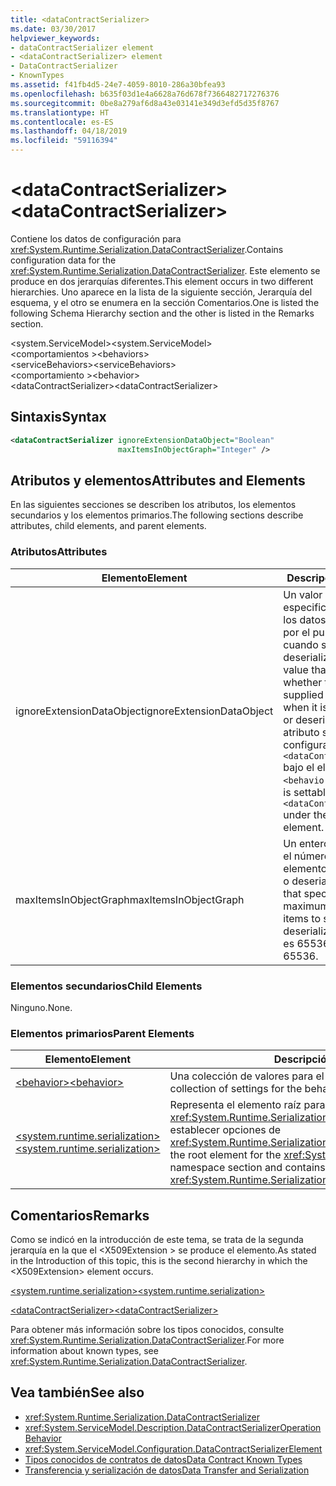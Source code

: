 ```yaml
---
title: <dataContractSerializer>
ms.date: 03/30/2017
helpviewer_keywords:
- dataContractSerializer element
- <dataContractSerializer> element
- DataContractSerializer
- KnownTypes
ms.assetid: f41fb4d5-24e7-4059-8010-286a30bfea93
ms.openlocfilehash: b635f03d1e4a6628a76d678f7366482717276376
ms.sourcegitcommit: 0be8a279af6d8a43e03141e349d3efd5d35f8767
ms.translationtype: HT
ms.contentlocale: es-ES
ms.lasthandoff: 04/18/2019
ms.locfileid: "59116394"
---
```

# <a name="datacontractserializer"></a><span data-ttu-id="2f1d1-101">\<dataContractSerializer></span><span class="sxs-lookup"><span data-stu-id="2f1d1-101">\<dataContractSerializer></span></span>
<span data-ttu-id="2f1d1-102">Contiene los datos de configuración para <xref:System.Runtime.Serialization.DataContractSerializer>.</span><span class="sxs-lookup"><span data-stu-id="2f1d1-102">Contains configuration data for the <xref:System.Runtime.Serialization.DataContractSerializer>.</span></span> <span data-ttu-id="2f1d1-103">Este elemento se produce en dos jerarquías diferentes.</span><span class="sxs-lookup"><span data-stu-id="2f1d1-103">This element occurs in two different hierarchies.</span></span> <span data-ttu-id="2f1d1-104">Uno aparece en la lista de la siguiente sección, Jerarquía del esquema, y el otro se enumera en la sección Comentarios.</span><span class="sxs-lookup"><span data-stu-id="2f1d1-104">One is listed the following Schema Hierarchy section and the other is listed in the Remarks section.</span></span>  
  
 <span data-ttu-id="2f1d1-105">\<system.ServiceModel></span><span class="sxs-lookup"><span data-stu-id="2f1d1-105">\<system.ServiceModel></span></span>  
<span data-ttu-id="2f1d1-106">\<comportamientos ></span><span class="sxs-lookup"><span data-stu-id="2f1d1-106">\<behaviors></span></span>  
<span data-ttu-id="2f1d1-107">\<serviceBehaviors></span><span class="sxs-lookup"><span data-stu-id="2f1d1-107">\<serviceBehaviors></span></span>  
<span data-ttu-id="2f1d1-108">\<comportamiento ></span><span class="sxs-lookup"><span data-stu-id="2f1d1-108">\<behavior></span></span>  
<span data-ttu-id="2f1d1-109">\<dataContractSerializer></span><span class="sxs-lookup"><span data-stu-id="2f1d1-109">\<dataContractSerializer></span></span>  
  
## <a name="syntax"></a><span data-ttu-id="2f1d1-110">Sintaxis</span><span class="sxs-lookup"><span data-stu-id="2f1d1-110">Syntax</span></span>  
  
```xml  
<dataContractSerializer ignoreExtensionDataObject="Boolean"
                        maxItemsInObjectGraph="Integer" />
```  
  
## <a name="attributes-and-elements"></a><span data-ttu-id="2f1d1-111">Atributos y elementos</span><span class="sxs-lookup"><span data-stu-id="2f1d1-111">Attributes and Elements</span></span>  
 <span data-ttu-id="2f1d1-112">En las siguientes secciones se describen los atributos, los elementos secundarios y los elementos primarios.</span><span class="sxs-lookup"><span data-stu-id="2f1d1-112">The following sections describe attributes, child elements, and parent elements.</span></span>  
  
### <a name="attributes"></a><span data-ttu-id="2f1d1-113">Atributos</span><span class="sxs-lookup"><span data-stu-id="2f1d1-113">Attributes</span></span>  
  
|<span data-ttu-id="2f1d1-114">Elemento</span><span class="sxs-lookup"><span data-stu-id="2f1d1-114">Element</span></span>|<span data-ttu-id="2f1d1-115">Descripción</span><span class="sxs-lookup"><span data-stu-id="2f1d1-115">Description</span></span>|  
|-------------|-----------------|  
|<span data-ttu-id="2f1d1-116">ignoreExtensionDataObject</span><span class="sxs-lookup"><span data-stu-id="2f1d1-116">ignoreExtensionDataObject</span></span>|<span data-ttu-id="2f1d1-117">Un valor booleano que especifica si se omiten los datos proporcionados por el punto de conexión cuando se serializa o deserializa.</span><span class="sxs-lookup"><span data-stu-id="2f1d1-117">A Boolean value that specifies whether to ignore data supplied by the endpoint when it is being serialized or deserialized.</span></span> <span data-ttu-id="2f1d1-118">Este atributo se puede configurar sólo en `<dataContractSerializer>` bajo el elemento `<behavior>`.</span><span class="sxs-lookup"><span data-stu-id="2f1d1-118">This attribute is settable only on the `<dataContractSerializer>` under the `<behavior>` element.</span></span>|  
|<span data-ttu-id="2f1d1-119">maxItemsInObjectGraph</span><span class="sxs-lookup"><span data-stu-id="2f1d1-119">maxItemsInObjectGraph</span></span>|<span data-ttu-id="2f1d1-120">Un entero que especifica el número máximo de elementos para serializar o deserializar.</span><span class="sxs-lookup"><span data-stu-id="2f1d1-120">An integer that specifies the maximum number of items to serialize or deserialize.</span></span> <span data-ttu-id="2f1d1-121">Este atributo es 65536.</span><span class="sxs-lookup"><span data-stu-id="2f1d1-121">This attribute is 65536.</span></span>|  
  
### <a name="child-elements"></a><span data-ttu-id="2f1d1-122">Elementos secundarios</span><span class="sxs-lookup"><span data-stu-id="2f1d1-122">Child Elements</span></span>  
 <span data-ttu-id="2f1d1-123">Ninguno.</span><span class="sxs-lookup"><span data-stu-id="2f1d1-123">None.</span></span>  
  
### <a name="parent-elements"></a><span data-ttu-id="2f1d1-124">Elementos primarios</span><span class="sxs-lookup"><span data-stu-id="2f1d1-124">Parent Elements</span></span>  
  
|<span data-ttu-id="2f1d1-125">Elemento</span><span class="sxs-lookup"><span data-stu-id="2f1d1-125">Element</span></span>|<span data-ttu-id="2f1d1-126">Descripción</span><span class="sxs-lookup"><span data-stu-id="2f1d1-126">Description</span></span>|  
|-------------|-----------------|  
|[<span data-ttu-id="2f1d1-127">\<behavior></span><span class="sxs-lookup"><span data-stu-id="2f1d1-127">\<behavior></span></span>](../../../../../docs/framework/configure-apps/file-schema/wcf/behavior-of-servicebehaviors.md)|<span data-ttu-id="2f1d1-128">Una colección de valores para el comportamiento de un servicio.</span><span class="sxs-lookup"><span data-stu-id="2f1d1-128">A collection of settings for the behavior of a service.</span></span>|  
|[<span data-ttu-id="2f1d1-129">\<system.runtime.serialization></span><span class="sxs-lookup"><span data-stu-id="2f1d1-129">\<system.runtime.serialization></span></span>](../../../../../docs/framework/configure-apps/file-schema/wcf/system-runtime-serialization.md)|<span data-ttu-id="2f1d1-130">Representa el elemento raíz para la sección de espacio de nombres <xref:System.Runtime.Serialization> y contiene elementos para establecer opciones de <xref:System.Runtime.Serialization.DataContractSerializer>.</span><span class="sxs-lookup"><span data-stu-id="2f1d1-130">Represents the root element for the <xref:System.Runtime.Serialization> namespace section and contains elements for setting options of the <xref:System.Runtime.Serialization.DataContractSerializer>.</span></span>|  
  
## <a name="remarks"></a><span data-ttu-id="2f1d1-131">Comentarios</span><span class="sxs-lookup"><span data-stu-id="2f1d1-131">Remarks</span></span>  
 <span data-ttu-id="2f1d1-132">Como se indicó en la introducción de este tema, se trata de la segunda jerarquía en la que el \<X509Extension > se produce el elemento.</span><span class="sxs-lookup"><span data-stu-id="2f1d1-132">As stated in the Introduction of this topic, this is the second hierarchy in which the \<X509Extension> element occurs.</span></span>  
  
 [<span data-ttu-id="2f1d1-133">\<system.runtime.serialization></span><span class="sxs-lookup"><span data-stu-id="2f1d1-133">\<system.runtime.serialization></span></span>](../../../../../docs/framework/configure-apps/file-schema/wcf/system-runtime-serialization.md)  
  
 [<span data-ttu-id="2f1d1-134">\<dataContractSerializer></span><span class="sxs-lookup"><span data-stu-id="2f1d1-134">\<dataContractSerializer></span></span>](../../../../../docs/framework/configure-apps/file-schema/wcf/datacontractserializer-element.md)  
  
 <span data-ttu-id="2f1d1-135">Para obtener más información sobre los tipos conocidos, consulte <xref:System.Runtime.Serialization.DataContractSerializer>.</span><span class="sxs-lookup"><span data-stu-id="2f1d1-135">For more information about known types, see <xref:System.Runtime.Serialization.DataContractSerializer>.</span></span>  
  
## <a name="see-also"></a><span data-ttu-id="2f1d1-136">Vea también</span><span class="sxs-lookup"><span data-stu-id="2f1d1-136">See also</span></span>

- <xref:System.Runtime.Serialization.DataContractSerializer>
- <xref:System.ServiceModel.Description.DataContractSerializerOperationBehavior>
- <xref:System.ServiceModel.Configuration.DataContractSerializerElement>
- [<span data-ttu-id="2f1d1-137">Tipos conocidos de contratos de datos</span><span class="sxs-lookup"><span data-stu-id="2f1d1-137">Data Contract Known Types</span></span>](../../../../../docs/framework/wcf/feature-details/data-contract-known-types.md)
- [<span data-ttu-id="2f1d1-138">Transferencia y serialización de datos</span><span class="sxs-lookup"><span data-stu-id="2f1d1-138">Data Transfer and Serialization</span></span>](../../../../../docs/framework/wcf/feature-details/data-transfer-and-serialization.md)
